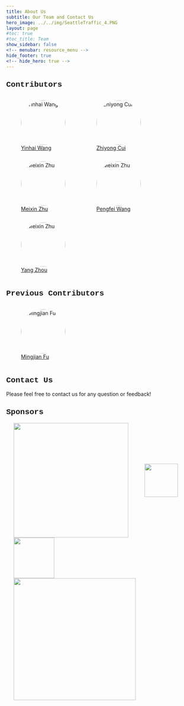 ```yaml
---
title: About Us
subtitle: Our Team and Contact Us
hero_image: ../../img/SeattleTraffic_4.PNG
layout: page
#toc: true
#toc_title: Team
show_sidebar: false
<!-- menubar: resource_menu -->
hide_footer: true
<!-- hide_hero: true -->
---
```


<!-- <style>
img.contributor {
  border-radius: 50%;
}
figure { 
    display: inline-block;
}
</style>
 -->
## <span style="font-family:Courier; font-size:1em;">Contributors</span>


<figure style="display: inline-block;">
	<img src="../../img/Contributor/YinhaiWang.jpg" alt="Yinhai Wang" width="120" style="border-radius: 50%;display: inline-block;">
	<a href="https://www.ce.washington.edu/facultyfinder/yinhai-wang">
		<figcaption>Yinhai Wang</figcaption>
	</a>
</figure>

<figure style="display: inline-block;">
	<img src="../../img/Contributor/ZhiyongCui.jpg" alt="Zhiyong Cui" width="120" style="border-radius: 50%;display: inline-block;">
	<a href="https://zhiyongcui.com/">
		<figcaption>Zhiyong Cui</figcaption>
	</a>
</figure>

<figure style="display: inline-block;">
	<img src="../../img/Contributor/MeixinZhu.jpg" alt="Meixin Zhu" width="120" style="border-radius: 50%;display: inline-block;">
	<a href="https://meixinzhu.github.io/">
		<figcaption>Meixin Zhu</figcaption>
	</a>
</figure>

<figure style="display: inline-block;">
	<img src="../../img/Contributor/PengfeiWang.jpg" alt="Meixin Zhu" width="120" style="border-radius: 50%;display: inline-block;">
	<a href="http://www.uwstarlab.org/">
		<figcaption>Pengfei Wang</figcaption>
	</a>
</figure>

<figure style="display: inline-block;">
	<img src="../../img/Contributor/YangZhou.jpg" alt="Meixin Zhu" width="120" style="border-radius: 50%;display: inline-block;">
	<a href="http://www.uwstarlab.org/">
		<figcaption>Yang Zhou</figcaption>
	</a>
</figure>


<!-- <figure>
  <img src="../../img/Contributor/zhiyong.jpg" alt="Trulli" width="120" class="contributor">
  <figcaption>Zhiyong Cui</figcaption>
</figure> -->

## <span style="font-family:Courier; font-size:1em;">Previous Contributors</span>

<figure style="display: inline-block;">
	<img src="../../img/PreContributor/Mingjian.jpg" alt="Mingjian Fu" width="120" style="border-radius: 50%;display: inline-block;">
	<a href="https://www.linkedin.com/in/mingjian-fu-923415108/">
		<figcaption>Mingjian Fu</figcaption>
	</a>
</figure>


## <span style="font-family:Courier; font-size:1em;">Contact Us</span>
Please feel free to contact us for any question or feedback!

## <span style="font-family:Courier; font-size:1em;">Sponsors</span>
<a href="http://c2smart.engineering.nyu.edu/"><img src="../../img/Sponsor/C2SMART.png" align="center" width="310" hspace="20" ></a>
<a href="http://depts.washington.edu/pactrans/"><img src="../../img/Sponsor/PacTrans.png" align="center" width="90"  hspace="20"></a>
<a href="http://www.wsdot.wa.gov/"><img src="../../img/Sponsor/wsdot.png" align="center" width="110"  hspace="20"></a>
<a href="http://www.uwstarlab.org/"><img src="../../img/Sponsor/STARLab.png" align="center" width="330"  hspace="20"></a>	